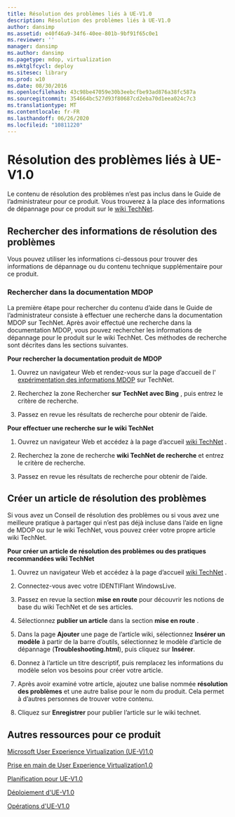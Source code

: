 ```yaml
---
title: Résolution des problèmes liés à UE-V1.0
description: Résolution des problèmes liés à UE-V1.0
author: dansimp
ms.assetid: e40f46a9-34f6-40ee-801b-9bf91f65c0e1
ms.reviewer: ''
manager: dansimp
ms.author: dansimp
ms.pagetype: mdop, virtualization
ms.mktglfcycl: deploy
ms.sitesec: library
ms.prod: w10
ms.date: 08/30/2016
ms.openlocfilehash: 43c98be47059e30b3eebcfbe93ad876a38fc587a
ms.sourcegitcommit: 354664bc527d93f80687cd2eba70d1eea024c7c3
ms.translationtype: MT
ms.contentlocale: fr-FR
ms.lasthandoff: 06/26/2020
ms.locfileid: "10811220"
---
```

# Résolution des problèmes liés à UE-V1.0


Le contenu de résolution des problèmes n’est pas inclus dans le Guide de l’administrateur pour ce produit. Vous trouverez à la place des informations de dépannage pour ce produit sur le [wiki TechNet](https://go.microsoft.com/fwlink/p/?LinkId=224905).

## Rechercher des informations de résolution des problèmes


Vous pouvez utiliser les informations ci-dessous pour trouver des informations de dépannage ou du contenu technique supplémentaire pour ce produit.

### Rechercher dans la documentation MDOP

La première étape pour rechercher du contenu d’aide dans le Guide de l’administrateur consiste à effectuer une recherche dans la documentation MDOP sur TechNet. Après avoir effectué une recherche dans la documentation MDOP, vous pouvez rechercher les informations de dépannage pour le produit sur le wiki TechNet. Ces méthodes de recherche sont décrites dans les sections suivantes.

**Pour rechercher la documentation produit de MDOP**

1.  Ouvrez un navigateur Web et rendez-vous sur la page d’accueil de l' [expérimentation des informations MDOP](https://go.microsoft.com/fwlink/p/?LinkId=236032) sur TechNet.

2.  Recherchez la zone Rechercher **sur TechNet avec Bing** , puis entrez le critère de recherche.

3.  Passez en revue les résultats de recherche pour obtenir de l’aide.

**Pour effectuer une recherche sur le wiki TechNet**

1.  Ouvrez un navigateur Web et accédez à la page d’accueil [wiki TechNet](https://go.microsoft.com/fwlink/p/?LinkId=224905) .

2.  Recherchez la zone de recherche **wiki TechNet de recherche** et entrez le critère de recherche.

3.  Passez en revue les résultats de recherche pour obtenir de l’aide.

## Créer un article de résolution des problèmes


Si vous avez un Conseil de résolution des problèmes ou si vous avez une meilleure pratique à partager qui n’est pas déjà incluse dans l’aide en ligne de MDOP ou sur le wiki TechNet, vous pouvez créer votre propre article wiki TechNet.

**Pour créer un article de résolution des problèmes ou des pratiques recommandées wiki TechNet**

1.  Ouvrez un navigateur Web et accédez à la page d’accueil [wiki TechNet](https://go.microsoft.com/fwlink/p/?LinkId=224905) .

2.  Connectez-vous avec votre IDENTIFIant WindowsLive.

3.  Passez en revue la section **mise en route** pour découvrir les notions de base du wiki TechNet et de ses articles.

4.  Sélectionnez **publier un article** dans la section **mise en route** .

5.  Dans la page **Ajouter** une page de l’article wiki, sélectionnez **Insérer un modèle** à partir de la barre d’outils, sélectionnez le modèle d’article de dépannage (**Troubleshooting.html**), puis cliquez sur **Insérer**.

6.  Donnez à l’article un titre descriptif, puis remplacez les informations du modèle selon vos besoins pour créer votre article.

7.  Après avoir examiné votre article, ajoutez une balise nommée **résolution des problèmes** et une autre balise pour le nom du produit. Cela permet à d’autres personnes de trouver votre contenu.

8.  Cliquez sur **Enregistrer** pour publier l’article sur le wiki technet.

## Autres ressources pour ce produit


[Microsoft User Experience Virtualization (UE-V)1.0](index.md)

[Prise en main de User Experience Virtualization1.0](getting-started-with-user-experience-virtualization-10.md)

[Planification pour UE-V1.0](planning-for-ue-v-10.md)

[Déploiement d'UE-V1.0](deploying-ue-v-10.md)

[Opérations d'UE-V1.0](operations-for-ue-v-10.md)

 

 





